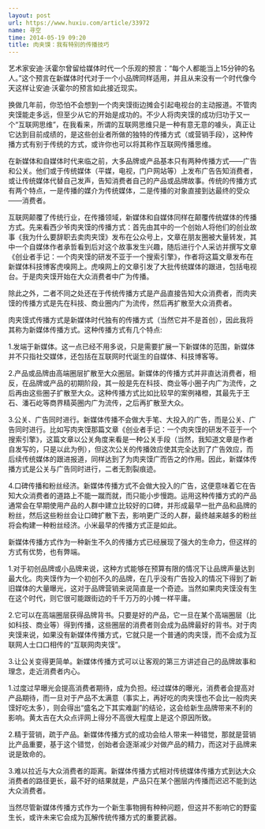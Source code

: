 ```yaml
---
layout: post
url: https://www.huxiu.com/article/33972
name: 寻空
time: 2014-05-19 09:20
title: 肉夹馍：我有特别的传播技巧
---
```

艺术家安迪·沃霍尔曾留给媒体时代一个乐观的预言：“每个人都能当上15分钟的名人。”这个预言在新媒体时代对于一个小品牌同样适用，并且从来没有一个时代像今天这样让安迪·沃霍尔的预言如此接近现实。

换做几年前，你恐怕不会想到一个肉夹馍街边摊会引起电视台的主动报道。不管肉夹馍能走多远，但至少从它的开始是成功的。不少人将肉夹馍的成功归功于又一个“互联网思维”，在我看来，所谓的互联网思维只是一种有意无意的噱头，真正让它达到目前成绩的，是这些创业者所做的独特的传播方式（或营销手段），这种传播方式有别于传统的方式，或许你也可以将其称作互联网传播思维。

在新媒体和自媒体时代来临之前，大多品牌或产品基本只有两种传播方式——广告和公关。他们或于传统媒体（平媒，电视，门户网站等）上发布广告告知消费者，或让传统媒体代替自己发声，告知消费者自己的产品或品牌故事。传统的传播方式有两个特点，一是传播的媒介为传统媒体，二是传播的对象直接到达最终的受众——消费者。

互联网颠覆了传统行业，在传播领域，新媒体和自媒体同样在颠覆传统媒体的传播方式。先来看西少爷肉夹馍的传播方式：首先由其中的一个创始人将他们的创业故事《我为什么要辞职去卖肉夹馍》发布在公众号上，文章在朋友圈被大量转发，其中一个自媒体作者承哲看到后对这个故事发生兴趣，随后进行个人采访并撰写文章《创业者手记：一个肉夹馍的研发不亚于一个搜索引擎》，作者将这篇文章发布在新媒体科技博客虎嗅网上。虎嗅网上的文章引发了大批传统媒体的跟进，包括电视台。于是肉夹馍开始在大众消费者中广为传播。

除此之外，二者不同之处还在于传统传播方式是产品直接告知大众消费者，而肉夹馍的传播方式是先在科技、商业圈内广为流传，然后再扩散至大众消费者。

肉夹馍式传播方式是新媒体时代独有的传播方式（当然它并不是首创），因此我将其称为新媒体传播方式。这种传播方式有几个特点:

1.发端于新媒体。这一点已经不用多说，只是需要扩展一下新媒体的范围，新媒体并不只指社交媒体，还包括在互联网时代诞生的自媒体、科技博客等。

2.产品或品牌由高端圈层扩散至大众圈层。新媒体的传播方式并非直达消费者，相反，在品牌或产品的初期阶段，其一般是先在科技、商业等小圈子内广为流传，之后再由这些圈子扩散至大众。这种传播方式比如比较早的案例褚橙，其最先于王石、潘石屹等商界精英圈内广为流传，之后再扩散至大众。

3.公关、广告同时进行。新媒体传播不会做大手笔、大投入的广告，而是公关、广告同时进行。比如写肉夹馍那篇文章《创业者手记：一个肉夹馍的研发不亚于一个搜索引擎》，这篇文章以公关角度来看是一种公关手段（当然，我知道文章是作者自发写的，只是以此为例），但这次公关的传播效应使其完全达到了广告效应，而后续传统媒体的跟进报道，同样达到了为肉夹馍广而告之的作用。因此，新媒体传播方式是公关与广告同时进行，二者无割裂痕迹。

4.口碑传播和粉丝经济。新媒体传播方式不会做大投入的广告，这便意味着它在告知大众消费者的道路上不能一蹴而就，而只能小步慢跑。运用这种传播方式的产品通常会在早期使用产品的人群中建立比较好的口碑，并形成最早一批产品和品牌的粉丝，然后这些粉丝会让口碑扩散下去，影响更广泛的人群，最终越来越多的粉丝将会构建一种粉丝经济。小米最早的传播方式正是如此。

新媒体传播方式作为一种新生不久的传播方式已经展现了强大的生命力，但这样的方式有优势，也有弊端。

1.对于初创品牌或小品牌来说，这种方式能够在预算有限的情况下让品牌声量达到最大化。肉夹馍作为一个初创不久的品牌，在几乎没有广告投入的情况下得到了新旧媒体的大量曝光，这对于品牌营销来说简直是一个奇迹。当然如果肉夹馍没有生在这个时代，则它很可能跟街边的千千万万的小摊一样平庸。

2.它可以在高端圈层获得品牌背书。只要是好的产品，它一旦在某个高端圈层（比如科技、商业等）得到传播，这些圈层的消费者则会成为品牌最好的背书。对于肉夹馍来说，如果没有新媒体传播方式，它就只是一个普通的肉夹馍，而不会成为互联网人士口口相传的“互联网肉夹馍”。

3.让公关变得更简单。新媒体传播方式可以让客观的第三方讲述自己的品牌故事和理念，走近消费者内心。

1.过度过早曝光会提高消费者期待，成为负担。经过媒体的曝光，消费者会提高对产品期待，而一旦对于产品不太满意（事实上，再好吃的肉夹馍也不会比一般肉夹馍好吃太多），则会得出“盛名之下其实难副”的结论，这会给新生品牌带来不利的影响。黄太吉在大众点评网上得分不高很大程度上是这个原因所致。

2.精于营销，疏于产品。新媒体传播方式的成功会给人带来一种错觉，那就是营销比产品重要，基于这个错觉，创始者会逐渐减少对做产品的精力，而这对于品牌来说是致命的。

3.难以拉近与大众消费者的距离。新媒体传播方式相对传统媒体传播方式到达大众消费者的路径更长，最不好的结果就是，产品只在某个圈层内传播而迟迟不能到达大众消费者。

当然尽管新媒体传播方式作为一个新生事物拥有种种问题，但这并不影响它的野蛮生长，或许未来它会成为瓦解传统传播方式的重要武器。

